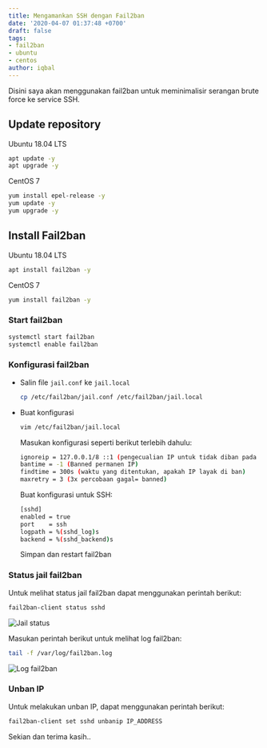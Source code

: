 ```yaml
---
title: Mengamankan SSH dengan Fail2ban
date: '2020-04-07 01:37:48 +0700'
draft: false
tags:
- fail2ban
- ubuntu
- centos
author: iqbal
---
```


Disini saya akan menggunakan fail2ban untuk meminimalisir serangan brute force ke service SSH.

## Update repository

Ubuntu 18.04 LTS

```bash
apt update -y
apt upgrade -y
```

CentOS 7

```bash
yum install epel-release -y
yum update -y
yum upgrade -y
```

## Install Fail2ban

Ubuntu 18.04 LTS

```bash
apt install fail2ban -y
```

CentOS 7

```bash
yum install fail2ban -y
```

### Start fail2ban

```bash
systemctl start fail2ban
systemctl enable fail2ban
```

### Konfigurasi fail2ban

- Salin file `jail.conf` ke `jail.local`
    ```bash
    cp /etc/fail2ban/jail.conf /etc/fail2ban/jail.local
    ```

- Buat konfigurasi

    ```bash
    vim /etc/fail2ban/jail.local
    ```

    Masukan konfigurasi seperti berikut terlebih dahulu:

    ```bash
    ignoreip = 127.0.0.1/8 ::1 (pengecualian IP untuk tidak diban pada saat gagal login)
    bantime = -1 (Banned permanen IP)
    findtime = 300s (waktu yang ditentukan, apakah IP layak di ban)
    maxretry = 3 (3x percobaan gagal= banned)
    ```

    Buat konfigurasi untuk SSH:

    ```bash
    [sshd]
    enabled = true
    port    = ssh
    logpath = %(sshd_log)s
    backend = %(sshd_backend)s
   ```
    Simpan dan restart fail2ban

### Status jail fail2ban

Untuk melihat status jail fail2ban dapat menggunakan perintah berikut:

```bash
fail2ban-client status sshd
```

![Jail status](https://gh.iqbal.id/blog/img/fail2ban-jail-status.png)

Masukan perintah berikut untuk melihat log fail2ban:

```bash
tail -f /var/log/fail2ban.log
```

![Log fail2ban](https://gh.iqbal.id/blog/img/fail2ban-banned-ip.png)

### Unban IP

Untuk melakukan unban IP, dapat menggunakan perintah berikut:

```bash
fail2ban-client set sshd unbanip IP_ADDRESS
```

Sekian dan terima kasih..
